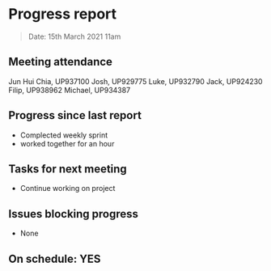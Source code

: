 # Progress report

> Date: 15th March 2021 11am

## Meeting attendance

Jun Hui Chia, UP937100
Josh, UP929775
Luke, UP932790
Jack, UP924230
Filip, UP938962
Michael, UP934387

## Progress since last report

* Complected weekly sprint
* worked together for an hour

## Tasks for next meeting

* Continue working on project

## Issues blocking progress

* None

## On schedule: YES
